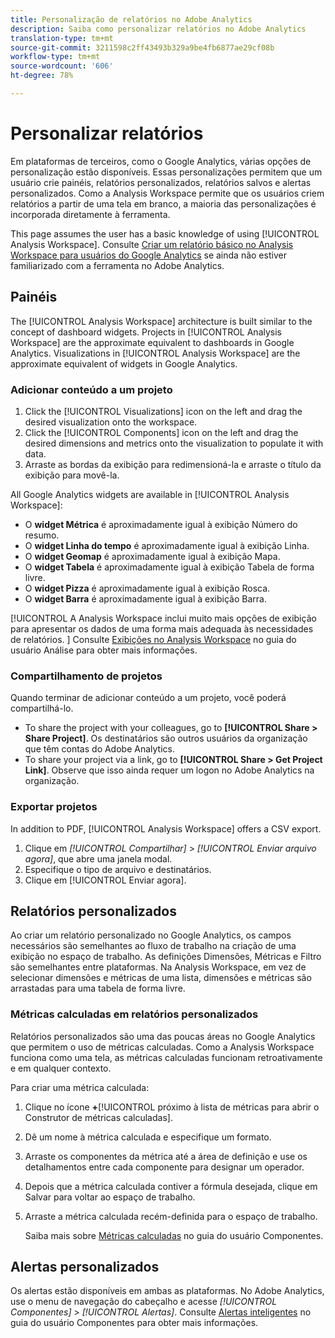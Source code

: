 ```yaml
---
title: Personalização de relatórios no Adobe Analytics
description: Saiba como personalizar relatórios no Adobe Analytics
translation-type: tm+mt
source-git-commit: 3211598c2ff43493b329a9be4fb6877ae29cf08b
workflow-type: tm+mt
source-wordcount: '606'
ht-degree: 78%

---
```



# Personalizar relatórios

Em plataformas de terceiros, como o Google Analytics, várias opções de personalização estão disponíveis. Essas personalizações permitem que um usuário crie painéis, relatórios personalizados, relatórios salvos e alertas personalizados. Como a Analysis Workspace permite que os usuários criem relatórios a partir de uma tela em branco, a maioria das personalizações é incorporada diretamente à ferramenta.

This page assumes the user has a basic knowledge of using [!UICONTROL Analysis Workspace]. Consulte [Criar um relatório básico no Analysis Workspace para usuários do Google Analytics](reports/create-report.md) se ainda não estiver familiarizado com a ferramenta no Adobe Analytics.

## Painéis

The [!UICONTROL Analysis Workspace] architecture is built similar to the concept of dashboard widgets. Projects in [!UICONTROL Analysis Workspace] are the approximate equivalent to dashboards in Google Analytics. Visualizations in [!UICONTROL Analysis Workspace] are the approximate equivalent of widgets in Google Analytics.

### Adicionar conteúdo a um projeto

1. Click the [!UICONTROL Visualizations] icon on the left and drag the desired visualization onto the workspace.
2. Click the [!UICONTROL Components] icon on the left and drag the desired dimensions and metrics onto the visualization to populate it with data.
3. Arraste as bordas da exibição para redimensioná-la e arraste o título da exibição para movê-la.

All Google Analytics widgets are available in [!UICONTROL Analysis Workspace]:

* O **widget Métrica** é aproximadamente igual à exibição Número do resumo.
* O **widget Linha do tempo** é aproximadamente igual à exibição Linha.
* O **widget Geomap** é aproximadamente igual à exibição Mapa.
* O **widget Tabela** é aproximadamente igual à exibição Tabela de forma livre.
* O **widget Pizza** é aproximadamente igual à exibição Rosca.
* O **widget Barra** é aproximadamente igual à exibição Barra.

[!UICONTROL A Analysis Workspace inclui muito mais opções de exibição para apresentar os dados de uma forma mais adequada às necessidades de relatórios. ] Consulte [Exibições no Analysis Workspace](/help/analyze/analysis-workspace/visualizations/freeform-analysis-visualizations.md) no guia do usuário Análise para obter mais informações.

### Compartilhamento de projetos

Quando terminar de adicionar conteúdo a um projeto, você poderá compartilhá-lo.

* To share the project with your colleagues, go to **[!UICONTROL Share > Share Project]**. Os destinatários são outros usuários da organização que têm contas do Adobe Analytics.
* To share your project via a link, go to **[!UICONTROL Share > Get Project Link]**. Observe que isso ainda requer um logon no Adobe Analytics na organização.

### Exportar projetos

In addition to PDF, [!UICONTROL Analysis Workspace] offers a CSV export.

1. Clique em *[!UICONTROL Compartilhar]* > *[!UICONTROL Enviar arquivo agora]*, que abre uma janela modal.
2. Especifique o tipo de arquivo e destinatários.
3. Clique em [!UICONTROL Enviar agora].

## Relatórios personalizados

Ao criar um relatório personalizado no Google Analytics, os campos necessários são semelhantes ao fluxo de trabalho na criação de uma exibição no espaço de trabalho. As definições Dimensões, Métricas e Filtro são semelhantes entre plataformas. Na Analysis Workspace, em vez de selecionar dimensões e métricas de uma lista, dimensões e métricas são arrastadas para uma tabela de forma livre.

### Métricas calculadas em relatórios personalizados

Relatórios personalizados são uma das poucas áreas no Google Analytics que permitem o uso de métricas calculadas. Como a Analysis Workspace funciona como uma tela, as métricas calculadas funcionam retroativamente e em qualquer contexto.

Para criar uma métrica calculada:

1. Clique no ícone **+**[!UICONTROL  próximo à lista de métricas para abrir o Construtor de métricas calculadas].
2. Dê um nome à métrica calculada e especifique um formato.
3. Arraste os componentes da métrica até a área de definição e use os detalhamentos entre cada componente para designar um operador.
4. Depois que a métrica calculada contiver a fórmula desejada, clique em Salvar para voltar ao espaço de trabalho.
5. Arraste a métrica calculada recém-definida para o espaço de trabalho.

   Saiba mais sobre [Métricas calculadas](/help/components/c-variables/c-metrics/calculated-metric.md) no guia do usuário Componentes.

## Alertas personalizados

Os alertas estão disponíveis em ambas as plataformas. No Adobe Analytics, use o menu de navegação do cabeçalho e acesse *[!UICONTROL Componentes]* > *[!UICONTROL Alertas]*. Consulte [Alertas inteligentes](/help/components/c-alerts/intellligent-alerts.md) no guia do usuário Componentes para obter mais informações.
